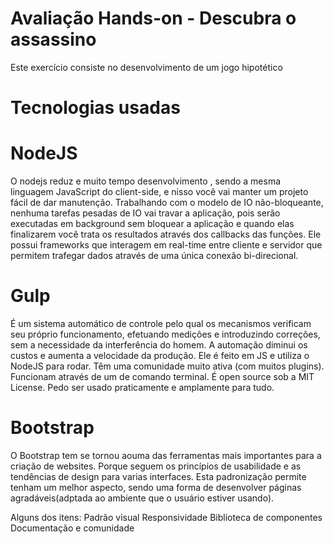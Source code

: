 # Avaliação Hands-on - Descubra o assassino

Este exercício consiste no desenvolvimento de um jogo hipotético




# Tecnologias usadas


# NodeJS
O nodejs reduz e muito tempo desenvolvimento , sendo a mesma linguagem JavaScript do client-side, e nisso você vai manter um projeto fácil de dar manutenção.
Trabalhando com o modelo de IO não-bloqueante, nenhuma tarefas pesadas de IO vai travar a aplicação, pois serão executadas em background sem bloquear a aplicação e quando elas finalizarem você trata os resultados através dos callbacks das funções.
Ele possui frameworks que interagem em real-time entre cliente e servidor que permitem trafegar dados através de uma única conexão bi-direcional.

# Gulp
É um sistema automático de controle pelo qual os mecanismos verificam seu próprio funcionamento, efetuando medições e introduzindo correções, sem a necessidade da interferência do homem. A automação diminui os custos e aumenta a velocidade da produção.
Ele é feito em JS e utiliza o NodeJS para rodar.
Têm uma comunidade muito ativa (com muitos plugins).
Funcionam através de um de comando terminal.
É open source sob a MIT License.
Pedo ser usado praticamente e amplamente para tudo.

# Bootstrap

O Bootstrap tem se tornou aouma das ferramentas mais importantes para a criação de websites. Porque seguem os princípios de usabilidade e as tendências de design para varias interfaces.
Esta padronização permite tenham um melhor aspecto, sendo uma forma de desenvolver páginas agradáveis(adptada ao ambiente que o usuário estiver usando).

Alguns dos itens:
Padrão visual
Responsividade
Biblioteca de componentes
Documentação e comunidade




